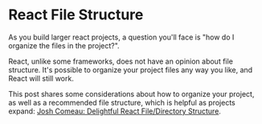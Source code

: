 # React File Structure

As you build larger react projects, a question you'll face is "how do I organize the files in the project?".

React, unlike some frameworks, does not have an opinion about file structure. It's possible to organize your project files any way you like, and React will still work.

This post shares some considerations about how to organize your project, as well as a recommended file structure, which is helpful as projects expand: [Josh Comeau: Delightful React File/Directory Structure](https://www.joshwcomeau.com/react/file-structure/).